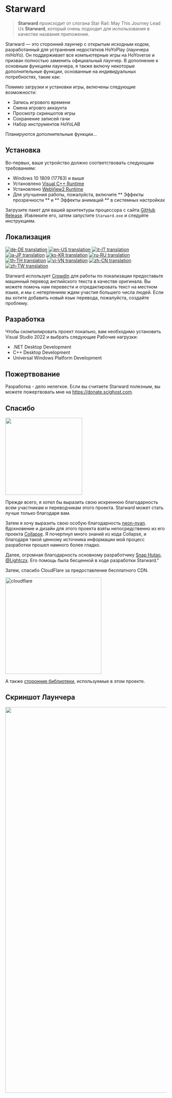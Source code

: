 # Starward

> **Starward** происходит от слогана Star Rail: May This Journey Lead Us **Starward**, который очень подходит для использования в качестве названия приложения.
> 
Starward — это сторонний лаунчер с открытым исходным кодом, разработанный для устранения недостатков HoYoPlay (лаунчера miHoYo). Он поддерживает все компьютерные игры на HoYoverse и призван полностью заменить официальный лаунчер. В дополнение к основным функциям лаунчера, я также включу некоторые дополнительные функции, основанные на индивидуальных потребностях, такие как:

Помимо загрузки и установки игры, включены следующие возможности:

-  Запись игрового времени
-  Смена игровго аккаунта
-  Просмотр скриншотов игры
-  Сохранение записей гачи
-  Набор инструментов HoYoLAB 

Планируются дополнительные функции...

## Установка

Во-первых, ваше устройство должно соответствовать следующим требованиям:

- Windows 10 1809 (17763) и выше
- Установлено [Visual C++ Runtime](https://learn.microsoft.com/cpp/windows/latest-supported-vc-redist) 
- Установлено [WebView2 Runtime](https://developer.microsoft.com/microsoft-edge/webview2) 
- Для улучшения работы, пожалуйста, включите ** Эффекты прозрачности ** и ** Эффекты анимаций ** в системных настройках

Загрузите пакет для вашей архитектуры процессора с сайта [GitHub Release](https://github.com/Scighost/Starward/releases). Извлеките его, затем запустите `Starward.exe` и следуйте инструкциям.


## Локализация

[![de-DE translation](https://img.shields.io/badge/dynamic/json?color=blue&label=de-DE&style=flat&logo=crowdin&query=%24.progress.0.data.translationProgress&url=https%3A%2F%2Fbadges.awesome-crowdin.com%2Fstats-15878835-595799.json)](https://crowdin.com/project/starward/de)
[![en-US translation](https://img.shields.io/badge/any_text-100%25-blue?logo=crowdin&label=en-US)](https://crowdin.com/project/starward)
[![it-IT translation](https://img.shields.io/badge/dynamic/json?color=blue&label=it-IT&style=flat&logo=crowdin&query=%24.progress.2.data.translationProgress&url=https%3A%2F%2Fbadges.awesome-crowdin.com%2Fstats-15878835-595799.json)](https://crowdin.com/project/starward/it)
[![ja-JP translation](https://img.shields.io/badge/dynamic/json?color=blue&label=ja-JP&style=flat&logo=crowdin&query=%24.progress.3.data.translationProgress&url=https%3A%2F%2Fbadges.awesome-crowdin.com%2Fstats-15878835-595799.json)](https://crowdin.com/project/starward/ja)
[![ko-KR translation](https://img.shields.io/badge/dynamic/json?color=blue&label=ko-KR&style=flat&logo=crowdin&query=%24.progress.4.data.translationProgress&url=https%3A%2F%2Fbadges.awesome-crowdin.com%2Fstats-15878835-595799.json)](https://crowdin.com/project/starward/ko)
[![ru-RU translation](https://img.shields.io/badge/dynamic/json?color=blue&label=ru-RU&style=flat&logo=crowdin&query=%24.progress.5.data.translationProgress&url=https%3A%2F%2Fbadges.awesome-crowdin.com%2Fstats-15878835-595799.json)](https://crowdin.com/project/starward/ru)
[![th-TH translation](https://img.shields.io/badge/dynamic/json?color=blue&label=th-TH&style=flat&logo=crowdin&query=%24.progress.6.data.translationProgress&url=https%3A%2F%2Fbadges.awesome-crowdin.com%2Fstats-15878835-595799.json)](https://crowdin.com/project/starward/th)
[![vi-VN translation](https://img.shields.io/badge/dynamic/json?color=blue&label=vi-VN&style=flat&logo=crowdin&query=%24.progress.7.data.translationProgress&url=https%3A%2F%2Fbadges.awesome-crowdin.com%2Fstats-15878835-595799.json)](https://crowdin.com/project/starward/vi)
[![zh-CN translation](https://img.shields.io/badge/dynamic/json?color=blue&label=zh-CN&style=flat&logo=crowdin&query=%24.progress.8.data.translationProgress&url=https%3A%2F%2Fbadges.awesome-crowdin.com%2Fstats-15878835-595799.json)](https://crowdin.com/project/starward/zh-CN)
[![zh-TW translation](https://img.shields.io/badge/dynamic/json?color=blue&label=zh-TW&style=flat&logo=crowdin&query=%24.progress.9.data.translationProgress&url=https%3A%2F%2Fbadges.awesome-crowdin.com%2Fstats-15878835-595799.json)](https://crowdin.com/project/starward/zh-TW)

Starward использует [Crowdin](https://crowdin.com/project/starward) для работы по локализации предоставьте машинный перевод английского текста в качестве оригинала. Вы можете помочь нам перевести и отредактировать текст на местном языке, и мы с нетерпением ждем участия большего числа людей. Если вы хотите добавить новый язык перевода, пожалуйста, создайте проблему.

## Разработка

Чтобы скомпилировать проект локально, вам необходимо установить Visual Studio 2022 и выбрать следующие Рабочие нагрузки:

-  .NET Desktop Development
-  C++ Desktop Development
-  Universal Windows Platform Development

## Пожертвование

Разработка - дело нелегкое. Если вы считаете Starward полезным, вы можете пожертвовать мне на https://donate.scighost.com.

## Спасибо

<picture>
    <source srcset="https://github.com/Scighost/Starward/assets/61003590/9d369ec3-ab7c-408f-88c2-11bfe4453208" type="image/avif" />
    <img src="https://github.com/Scighost/Starward/assets/61003590/44552992-e2c5-451f-9c2a-73176e8e4e93" width="240px" />
</picture>

Прежде всего, я хотел бы выразить свою искреннюю благодарность всем участникам и переводчикам этого проекта. Starward может стать лучше только благодаря вам.

Затем я хочу выразить свою особую благодарность [neon-nyan](https://github.com/neon-nyan). Вдохновение и дизайн для этого проекта взяты непосредственно из его проекта [Collapse](https://github.com/neon-nyan/Collapse). Я почерпнул много знаний из кода Collapse, и благодаря такой ценному источника информации мой процесс разработки прошел намного более гладко.

Далее, огромная благодарность основному разработчику [Snap Hutao](https://github.com/DGP-Studio/Snap.Hutao), [@Lightczx](https://github.com/Lightczx). Его помощь была бесценной в ходе разработки Starward."

Затем, спасибо CloudFlare за предоставление бесплатного CDN.

<img alt="cloudflare" width="300px" src="https://user-images.githubusercontent.com/61003590/246605903-f19b5ae7-33f8-41ac-8130-6d0069fde27a.png" />

А также [сторонние библиотеки](./docs/ThirdParty.md), используемые в этом проекте.


## Скриншот Лаунчера

<img width="1200" src="https://github.com/user-attachments/assets/f3efc7bb-e862-46df-8593-4f91d8ba60b5" />
